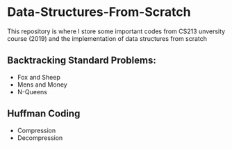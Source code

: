 # Data-Structures-From-Scratch
This repository is where I store some important codes from CS213 unversity course (2019) and the implementation of data structures from scratch


## Backtracking Standard Problems:
- Fox and Sheep
- Mens and Money
- N-Queens


## Huffman Coding
- Compression
- Decompression
